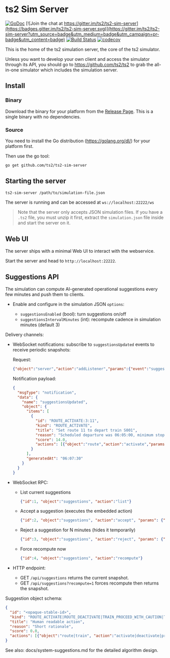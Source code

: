 ts2 Sim Server
==============

[![GoDoc](https://godoc.org/github.com/ts2/ts2-sim-server?status.svg)](https://godoc.org/github.com/ts2/ts2-sim-server)
[![Join the chat at https://gitter.im/ts2/ts2-sim-server](https://badges.gitter.im/ts2/ts2-sim-server.svg)](https://gitter.im/ts2/ts2-sim-server?utm_source=badge&utm_medium=badge&utm_campaign=pr-badge&utm_content=badge)
[![Build Status](https://secure.travis-ci.org/ts2/ts2-sim-server.svg)](http://travis-ci.org/ts2/ts2-sim-server)
[![codecov](https://codecov.io/gh/ts2/ts2-sim-server/branch/master/graph/badge.svg)](https://codecov.io/gh/ts2/ts2-sim-server)

This is the home of the ts2 simulation server, the core of the ts2 simulator.

Unless you want to develop your own client and access the simulator through its API, 
you should go to https://github.com/ts2/ts2 to grab the all-in-one simulator which includes the simulation server.


Install
-------

### Binary

Download the binary for your platform from the [Release Page](https://github.com/ts2/ts2-sim-server/releases).
This is a single binary with no dependencies.

### Source
You need to install the Go distribution (https://golang.org/dl/) for your platform first.

Then use the go tool:

```bash
go get github.com/ts2/ts2-sim-server
```

Starting the server
-------------------
```bash
ts2-sim-server /path/to/simulation-file.json
```

The server is running and can be accessed at `ws://localhost:22222/ws`

> Note that the server only accepts JSON simulation files. 
> If you have a `.ts2` file, you must unzip it first, extract the `simulation.json` file inside and start the server on it.

Web UI
------
The server ships with a minimal Web UI to interact with the webservice.

Start the server and head to `http://localhost:22222`.


Suggestions API
---------------
The simulation can compute AI-generated operational suggestions every few minutes and push them to clients.

- Enable and configure in the simulation JSON `options`:

  - `suggestionsEnabled` (bool): turn suggestions on/off
  - `suggestionsIntervalMinutes` (int): recompute cadence in simulation minutes (default 3)

Delivery channels:

- WebSocket notifications: subscribe to `suggestionsUpdated` events to receive periodic snapshots:

  Request:

  ```json
  {"object":"server","action":"addListener","params":{"event":"suggestionsUpdated"}}
  ```

  Notification payload:

  ```json
  {
    "msgType": "notification",
    "data": {
      "name": "suggestionsUpdated",
      "object": {
        "items": [
          {
            "id": "ROUTE_ACTIVATE:3:11",
            "kind": "ROUTE_ACTIVATE",
            "title": "Set route 11 to depart train S001",
            "reason": "Scheduled departure was 06:05:00, minimum stop satisfied. No conflicts detected.",
            "score": 14.0,
            "actions": [{"object":"route","action":"activate","params":{"id":"11","persistent":false}}]
          }
        ],
        "generatedAt": "06:07:30"
      }
    }
  }
  ```

- WebSocket RPC:

  - List current suggestions
    ```json
    {"id":1, "object":"suggestions", "action":"list"}
    ```

  - Accept a suggestion (executes the embedded action)
    ```json
    {"id":2, "object":"suggestions", "action":"accept", "params": {"id": "ROUTE_ACTIVATE:3:11"}}
    ```

  - Reject a suggestion for N minutes (hides it temporarily)
    ```json
    {"id":3, "object":"suggestions", "action":"reject", "params": {"id": "ROUTE_ACTIVATE:3:11", "minutes": 10}}
    ```

  - Force recompute now
    ```json
    {"id":4, "object":"suggestions", "action":"recompute"}
    ```

- HTTP endpoint:

  - GET `/api/suggestions` returns the current snapshot.
  - GET `/api/suggestions?recompute=1` forces recompute then returns the snapshot.

Suggestion object schema:

```json
{
  "id": "<opaque-stable-id>",
  "kind": "ROUTE_ACTIVATE|ROUTE_DEACTIVATE|TRAIN_PROCEED_WITH_CAUTION|TRAIN_REVERSE|TRAIN_SET_SERVICE",
  "title": "Human readable action",
  "reason": "Short rationale",
  "score": 0.0,
  "actions": [{"object":"route|train", "action":"activate|deactivate|proceed|reverse|setService", "params": {}}]
}
```

See also: docs/system-suggestions.md for the detailed algorithm design.
